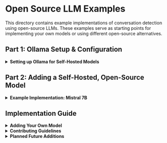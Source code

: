 # Open Source LLM Examples

This directory contains example implementations of conversation detection using open-source LLMs. These examples serve as starting points for implementing your own models or using different open-source alternatives.

## Part 1: Ollama Setup & Configuration

<details>
<summary><strong>Setting up Ollama for Self-Hosted Models</strong></summary>

Ollama is a framework that allows you to run open-source language models locally. It provides:
- Easy model management and deployment
- Local inference without external API calls
- Support for multiple open-source models
- Simple REST API interface

### Installation

1. Install Ollama:
   ```bash
   # macOS or Linux
   curl https://ollama.ai/install.sh | sh
   
   # Windows
   # Download from https://ollama.ai/download
   ```

2. Start Ollama Server:
   ```bash
   ollama serve
   ```

### Server Configuration

- Default port: 11434
- API endpoints:
  * `/api/chat`: For chat-style interactions
  * `/api/generate`: For completion-style interactions
- Environment variables:
  * `OLLAMA_PORT`: Custom port (optional)

### Managing Models

```bash
# List available models
ollama list

# Pull a model
ollama pull MODEL_NAME

# Remove a model
ollama rm MODEL_NAME
```

### Troubleshooting

<details>
<summary>"Ollama server is not running"</summary>

- Make sure you've started Ollama with `ollama serve`
- Check if Ollama is running on the default port (11434)
- If using a custom port, specify it with `--port PORT_NUMBER`
</details>

<details>
<summary>"Error: listen tcp 127.0.0.1:11434: bind: address already in use"</summary>

- This means Ollama is already running on your machine
- No need to start it again - you can proceed with using the model
- If you need to restart Ollama:
  1. Find the process: `ps aux | grep ollama`
  2. Stop it: `killall ollama`
  3. Start again: `ollama serve`
</details>

</details>

## Part 2: Adding a Self-Hosted, Open-Source Model

<details>
<summary><strong>Example Implementation: Mistral 7B</strong></summary>

This example demonstrates how to implement conversation detection using the Mistral 7B model, a powerful open-source LLM.

### Model Overview
- Name: Mistral 7B
- License: Apache 2.0
- Size: ~4GB
- Requirements:
  * 8GB RAM minimum
  * 4GB free disk space
  * CPU with AVX2 support

### Setup Steps

1. Pull the Mistral model:
   ```bash
   ollama pull mistral
   ```

2. Install Python dependencies:
   ```bash
   pip install requests
   ```

### Usage

Run the implementation on your message data:

```bash
# The script will automatically generate the output filename following the convention:
# labels_[YYYYMMDD_HHMMSS]_mistral7b_[group_name].csv
python mistral.py path/to/your/messages.csv [--port PORT_NUMBER]
```

For example, using the Cere Network community data (run from the root of the repo):
```bash
python llm_benchmarks/open_source_examples/mistral.py frontend/public/data/groups/thisiscere/messages_thisiscere.csv
```

If you want to run from where this README is located (/llm_benchmarks/open_source_examples/):
```bash
python mistral.py ../../frontend/public/data/groups/thisiscere/messages_thisiscere.csv
```   


### Output Format

The script generates a CSV file with the following columns:
- `message_id`: Original message identifier
- `conversation_id`: Assigned conversation group (0 for spam messages)
- `topic`: Descriptive topic for the conversation
- `timestamp`: Original message timestamp
- `labeler_id`: Always "mistral7b"
- `confidence`: Float between 0 and 1 indicating confidence in the classification

Example output:
```csv
message_id,conversation_id,topic,timestamp,labeler_id,confidence
36598,0,Spam Messages,2021-07-14T14:26:50Z,mistral7b,0.99
36635,1,Giveaway,2025-01-15T02:52:44Z,mistral7b,0.95
36638,2,Partnership Inquiry,2025-01-15T04:31:48Z,mistral7b,0.95
```

### Implementation Details

The implementation showcases:
1. Model initialization and connection to Ollama
2. Batch processing for efficient inference
3. Robust error handling
4. Standardized output formatting
5. Confidence scoring

Key features:
- Automatic conversation grouping
- Spam detection (conversation_id = 0)
- Topic generation
- Confidence scoring
- Standard naming conventions

### Troubleshooting Model-Specific Issues

<details>
<summary>Out of memory errors</summary>

- Reduce `BATCH_SIZE` in `mistral.py` (default: 25)
- Close other resource-intensive applications
- Consider using a smaller model variant
</details>

<details>
<summary>Model not responding</summary>

- Check Ollama server status
- Verify model is properly downloaded
- Try restarting Ollama server
</details>

</details>

## Implementation Guide

<details>
<summary><strong>Adding Your Own Model</strong></summary>

To add support for a different open-source model:

1. Ensure Ollama supports your model
2. Pull the model using `ollama pull MODEL_NAME`
3. Create a new Python file based on `mistral.py`
4. Update the following constants:
   ```python
   MODEL_NAME = "your_model_name"  # Name used with Ollama
   MODEL_ID = "your_model_id"      # ID for output files
   BATCH_SIZE = 25                 # Adjust based on model capacity
   ```
5. Implement the required methods:
   - `__init__`: Model initialization
   - `detect`: Conversation detection logic
   - `load_messages`: Message loading
   - `save_labels`: Results saving

Your implementation should:
- Follow the same input/output formats
- Use consistent naming conventions
- Handle errors appropriately
- Include clear documentation
</details>

<details>
<summary><strong>Contributing Guidelines</strong></summary>

Feel free to contribute your own implementations! Just:
1. Follow the existing code structure
2. Include clear setup instructions
3. Document system requirements
4. Add appropriate error handling
5. Submit a pull request
</details>

<details>
<summary><strong>Planned Future Additions</strong></summary>

We're planning to add examples for:
- Llama 2
- Phi-2
- TinyLlama
- Other community suggestions!
</details> 